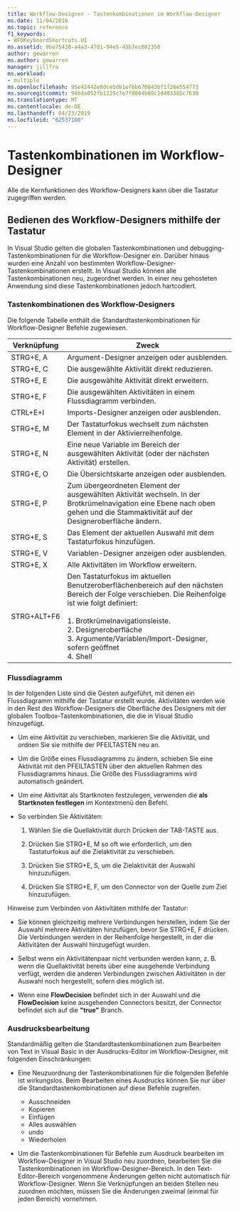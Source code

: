```yaml
---
title: Workflow-Designer - Tastenkombinationen im Workflow-Designer
ms.date: 11/04/2016
ms.topic: reference
f1_keywords:
- WFDKeyboardShortcuts.UI
ms.assetid: 9be75438-a4a3-4781-94e5-45b7ec082358
author: gewarren
ms.author: gewarren
manager: jillfra
ms.workload:
- multiple
ms.openlocfilehash: 95e42442e8dce5db1ef6b670043bf1f26e554773
ms.sourcegitcommit: 94b3a052fb1229c7e7f8804b09c1d403385c7630
ms.translationtype: MT
ms.contentlocale: de-DE
ms.lasthandoff: 04/23/2019
ms.locfileid: "62537100"
---
```

# <a name="keyboard-shortcuts-in-the-workflow-designer"></a>Tastenkombinationen im Workflow-Designer

Alle die Kernfunktionen des Workflow-Designers kann über die Tastatur zugegriffen werden.

## <a name="navigating-the-workflow-designer-using-the-keyboard"></a>Bedienen des Workflow-Designers mithilfe der Tastatur

In Visual Studio gelten die globalen Tastenkombinationen und debugging-Tastenkombinationen für die Workflow-Designer ein. Darüber hinaus wurden eine Anzahl von bestimmten Workflow-Designer-Tastenkombinationen erstellt. In Visual Studio können alle Tastenkombinationen neu, zugeordnet werden. In einer neu gehosteten Anwendung sind diese Tastenkombinationen jedoch hartcodiert.

### <a name="workflow-designer-keyboard-shortcuts"></a>Tastenkombinationen des Workflow-Designers

Die folgende Tabelle enthält die Standardtastenkombinationen für Workflow-Designer Befehle zugewiesen.

|Verknüpfung|Zweck|
|-|-------------|
|STRG+E, A|Argument-Designer anzeigen oder ausblenden.|
|STRG+E, C|Die ausgewählte Aktivität direkt reduzieren.|
|STRG+E, E|Die ausgewählte Aktivität direkt erweitern.|
|STRG+E, F|Die ausgewählten Aktivitäten in einem Flussdiagramm verbinden.|
|CTRL+E+I|Imports-Designer anzeigen oder ausblenden.|
|STRG+E, M|Der Tastaturfokus wechselt zum nächsten Element in der Aktivierreihenfolge.|
|STRG+E, N|Eine neue Variable im Bereich der ausgewählten Aktivität (oder der nächsten Aktivität) erstellen.|
|STRG+E, O|Die Übersichtskarte anzeigen oder ausblenden.|
|STRG+E, P|Zum übergeordneten Element der ausgewählten Aktivität wechseln. In der Brotkrümelnavigation eine Ebene nach oben gehen und die Stammaktivität auf der Designeroberfläche ändern.|
|STRG+E, S|Das Element der aktuellen Auswahl mit dem Tastaturfokus hinzufügen.|
|STRG+E, V|Variablen-Designer anzeigen oder ausblenden.|
|STRG+E, X|Alle Aktivitäten im Workflow erweitern.|
|STRG+ALT+F6|Den Tastaturfokus im aktuellen Benutzeroberflächenbereich auf den nächsten Bereich der Folge verschieben. Die Reihenfolge ist wie folgt definiert:<br /><br /> 1.  Brotkrümelnavigationsleiste.<br />2.  Designeroberfläche<br />3.  Argumente/Variablen/Import-Designer, sofern geöffnet<br />4.  Shell|

### <a name="flowchart"></a>Flussdiagramm

In der folgenden Liste sind die Gesten aufgeführt, mit denen ein Flussdiagramm mithilfe der Tastatur erstellt wurde. Aktivitäten werden wie in den Rest des Workflow-Designers die Oberfläche des Designers mit der globalen Toolbox-Tastenkombinationen, die die in Visual Studio hinzugefügt.

- Um eine Aktivität zu verschieben, markieren Sie die Aktivität, und ordnen Sie sie mithilfe der PFEILTASTEN neu an.

- Um die Größe eines Flussdiagramms zu ändern, schieben Sie eine Aktivität mit den PFEILTASTEN über den aktuellen Rahmen des Flussdiagramms hinaus. Die Größe des Flussdiagramms wird automatisch geändert.

- Um eine Aktivität als Startknoten festzulegen, verwenden die **als Startknoten festlegen** im Kontextmenü den Befehl.

- So verbinden Sie Aktivitäten:

    1. Wählen Sie die Quellaktivität durch Drücken der TAB-TASTE aus.

    2. Drücken Sie STRG+E, M so oft wie erforderlich, um den Tastaturfokus auf die Zielaktivität zu verschieben.

    3. Drücken Sie STRG+E, S, um die Zielaktivität der Auswahl hinzuzufügen.

    4. Drücken Sie STRG+E, F, um den Connector von der Quelle zum Ziel hinzuzufügen.

Hinweise zum Verbinden von Aktivitäten mithilfe der Tastatur:

- Sie können gleichzeitig mehrere Verbindungen herstellen, indem Sie der Auswahl mehrere Aktivitäten hinzufügen, bevor Sie STRG+E, F drücken. Die Verbindungen werden in der Reihenfolge hergestellt, in der die Aktivitäten der Auswahl hinzugefügt wurden.

- Selbst wenn ein Aktivitätenpaar nicht verbunden werden kann, z. B. wenn die Quellaktivität bereits über eine ausgehende Verbindung verfügt, werden die anderen Verbindungen zwischen Aktivitäten in der Auswahl noch hergestellt, sofern dies möglich ist.

- Wenn eine **FlowDecision** befindet sich in der Auswahl und die **FlowDecision** keine ausgehenden Connectors besitzt, der Connector befindet sich auf die **"true"** Branch.

### <a name="expression-editing"></a>Ausdrucksbearbeitung

Standardmäßig gelten die Standardtastenkombinationen zum Bearbeiten von Text in Visual Basic in der Ausdrucks-Editor im Workflow-Designer, mit folgenden Einschränkungen:

- Eine Neuzuordnung der Tastenkombinationen für die folgenden Befehle ist wirkungslos. Beim Bearbeiten eines Ausdrucks können Sie nur über die Standardtastenkombinationen auf diese Befehle zugreifen.

   - Ausschneiden
   - Kopieren
   - Einfügen
   - Alles auswählen
   - undo
   - Wiederholen

- Um die Tastenkombinationen für Befehle zum Ausdruck bearbeiten im Workflow-Designer in Visual Studio neu zuordnen, bearbeiten Sie die Tastenkombinationen im Workflow-Designer-Bereich. In den Text-Editor-Bereich vorgenommene Änderungen gelten nicht automatisch für Workflow-Designer. Wenn Sie Verknüpfungen an beiden Stellen neu zuordnen möchten, müssen Sie die Änderungen zweimal (einmal für jeden Bereich) vornehmen.